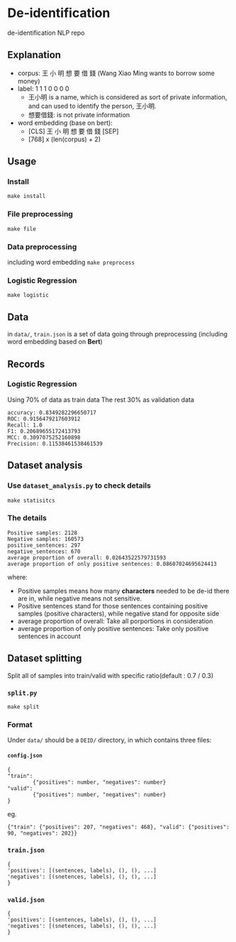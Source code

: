 # De-identification
de-identification NLP repo

## Explanation
* corpus: 王 小 明 想 要 借 錢
        (Wang Xiao Ming wants to borrow some money)
* label:  1  1  1 0  0  0  0
  * 王小明 is a name, which is considered as sort of private information, and can used to identify the person, 王小明.
  * 想要借錢: is not private information
* word embedding (base on bert):
  * [CLS] 王 小 明 想 要 借 錢 [SEP]
  * [768] x (len(corpus) + 2)
## Usage
### Install
`make install`
### File preprocessing
`make file`
### Data preprocessing
including word embedding
`make preprocess`
### Logistic Regression
`make logistic`

## Data
in `data/`, `train.json` is a set of data going through preprocessing (including word embedding based on **Bert**)


## Records
### Logistic Regression
Using 70% of data as train data
The rest 30% as validation data
```
accuracy: 0.8349282296650717
ROC: 0.9156479217603912
Recall: 1.0
F1: 0.20689655172413793
MCC: 0.3097075252160898
Precision: 0.11538461538461539
```

## Dataset analysis
### Use `dataset_analysis.py` to check details
`make statisitcs`
### The details
```
Positive samples: 2128
Negative samples: 160573
positive_sentences: 297
negative_sentences: 670
average proportion of overall: 0.02643522579731593
average proportion of only positive sentences: 0.08607024695624413
```
where:
* Positive samples means how many **characters** needed to be de-id there are in, while negative means not sensitive.
* Positive sentences stand for those sentences containing positive samples (positive characters), while negative stand for opposite side
* average proportion of overall: Take all porportions in consideration
* average proportion of only positive sentences: Take only positive sentences in account

## Dataset splitting
Split all of samples into train/valid with specific ratio(default : 0.7 / 0.3)
### `split.py`
```
make split
```
### Format
Under `data/` should be a `DEID/` directory,
in which contains three files:
#### `config.json`
```
{
"train":
        {"positives": number, "negatives": number}
"valid":
        {"positives": number, "negatives": number}
}
```
eg.
```
{"train": {"positives": 207, "negatives": 468}, "valid": {"positives": 90, "negatives": 202}}
```
### `train.json`
```
{
'positives': [(sentences, labels), (), (), ...]
'negatives': [(snetences, labels), (), (), ...]
}
```
### `valid.json`
```
{
'positives': [(sentences, labels), (), (), ...]
'negatives': [(snetences, labels), (), (), ...]
}
```
